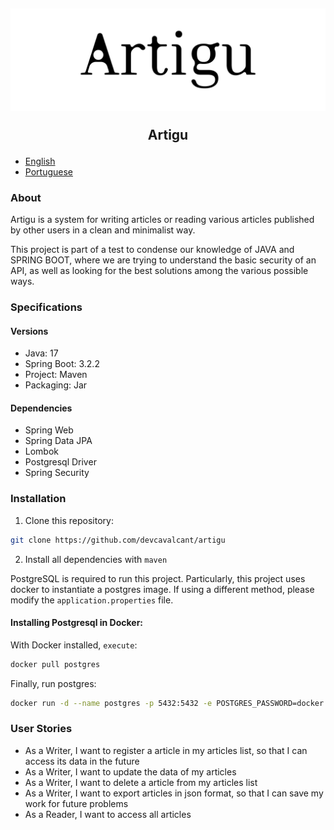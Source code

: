 <h2 align="center">
<img src="./assets/Banner.svg" />

Artigu

</h2>

- [English](README.md)
- [Portuguese](PORTUGUESE.md)

### About

Artigu is a system for writing articles or reading various articles published by other users in a clean and minimalist way.

This project is part of a test to condense our knowledge of JAVA and SPRING BOOT, where we are trying to understand the basic security of an API, as well as looking for the best solutions among the various possible ways.
### Specifications

#### Versions

- Java: 17
- Spring Boot: 3.2.2
- Project: Maven
- Packaging: Jar

#### Dependencies

- Spring Web
- Spring Data JPA
- Lombok
- Postgresql Driver
- Spring Security

### Installation

1. Clone this repository:

```bash
git clone https://github.com/devcavalcant/artigu
```
2. Install all dependencies with ``maven``

PostgreSQL is required to run this project. Particularly, this project uses docker to instantiate a postgres image.
If using a different method, please modify the ``application.properties`` file.

#### Installing Postgresql in Docker:

With Docker installed, ``execute``:
```bash
docker pull postgres
```

Finally, run postgres:

```bash
docker run -d --name postgres -p 5432:5432 -e POSTGRES_PASSWORD=docker postgres
```

### User Stories

- As a Writer, I want to register a article in my articles list, so that I can access its data in the future  
- As a Writer, I want to update the data of my articles
- As a Writer, I want to delete a article from my articles list 
- As a Writer, I want to export articles in json format, so that I can save my work for future problems
- As a Reader, I want to access all articles







